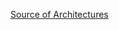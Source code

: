 [Source of Architectures](https://towardsdatascience.com/illustrated-10-cnn-architectures-95d78ace614d)
